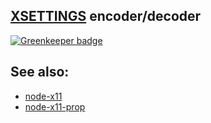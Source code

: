 ## [XSETTINGS](http://standards.freedesktop.org/xsettings-spec/xsettings-spec-0.5.html) encoder/decoder

[![Greenkeeper badge](https://badges.greenkeeper.io/sidorares/x11-xsettings.svg)](https://greenkeeper.io/)

## See also:

- [node-x11](https://github.com/sidorares/node-x11)
- [node-x11-prop](https://github.com/santigimeno/node-x11-prop)
